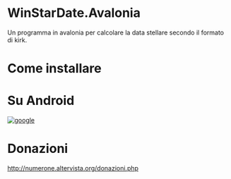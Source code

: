 # WinStarDate.Avalonia
Un programma in avalonia per calcolare la data stellare secondo il formato di kirk.


# Come installare 
# Su Android

[![google](https://play.google.com/intl/it_it/badges/static/images/badges/en_badge_web_generic.png)](https://play.google.com/store/apps/details?id=org.altervista.numerone.winstardate)

# Donazioni

http://numerone.altervista.org/donazioni.php
